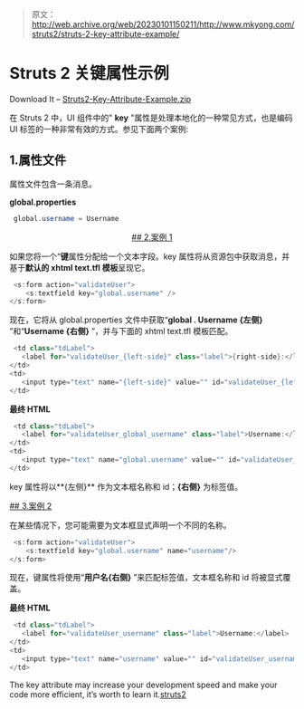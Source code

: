 > 原文：<http://web.archive.org/web/20230101150211/http://www.mkyong.com/struts2/struts-2-key-attribute-example/>

# Struts 2 关键属性示例

Download It – [Struts2-Key-Attribute-Example.zip](http://web.archive.org/web/20190304004337/http://www.mkyong.com/wp-content/uploads/2010/06/Struts2-ActionError-ActionMessage-Example.zip)

在 Struts 2 中，UI 组件中的" **key** "属性是处理本地化的一种常见方式，也是编码 UI 标签的一种非常有效的方式。参见下面两个案例:

## 1.属性文件

属性文件包含一条消息。

**global.properties**

```java
 global.username = Username 
```

 <ins class="adsbygoogle" style="display:block; text-align:center;" data-ad-format="fluid" data-ad-layout="in-article" data-ad-client="ca-pub-2836379775501347" data-ad-slot="6894224149">## 2.案例 1

如果您将一个“**键**属性分配给一个文本字段。key 属性将从资源包中获取消息，并基于**默认的 xhtml text.tfl 模板**呈现它。

```java
 <s:form action="validateUser">
	<s:textfield key="global.username" />
</s:form> 
```

现在，它将从 global.properties 文件中获取“**global . Username {左侧}** ”和“**Username {右侧}** ”，并与下面的 xhtml text.tfl 模板匹配。

```java
 <td class="tdLabel">
   <label for="validateUser_{left-side}" class="label">{right-side}:</label>
</td>
<td>
   <input type="text" name="{left-side}" value="" id="validateUser_{left-side}"/>
</td> 
```

**最终 HTML**

```java
 <td class="tdLabel">
   <label for="validateUser_global_username" class="label">Username:</label>
</td>
<td>
   <input type="text" name="global.username" value="" id="validateUser_global_username"/>
</td> 
```

key 属性将以**{左侧}** 作为文本框名称和 id；**{右侧}** 为标签值。

 <ins class="adsbygoogle" style="display:block" data-ad-client="ca-pub-2836379775501347" data-ad-slot="8821506761" data-ad-format="auto" data-ad-region="mkyongregion">## 3.案例 2

在某些情况下，您可能需要为文本框显式声明一个不同的名称。

```java
 <s:form action="validateUser">
	<s:textfield key="global.username" name="username"/>
</s:form> 
```

现在，键属性将使用“**用户名{右侧}** ”来匹配标签值，文本框名称和 id 将被显式覆盖。

**最终 HTML**

```java
 <td class="tdLabel">
   <label for="validateUser_username" class="label">Username:</label>
</td>
<td>
   <input type="text" name="username" value="" id="validateUser_username"/>
</td> 
```

The key attribute may increase your development speed and make your code more efficient, it’s worth to learn it.[struts2](http://web.archive.org/web/20190304004337/http://www.mkyong.com/tag/struts2/)







